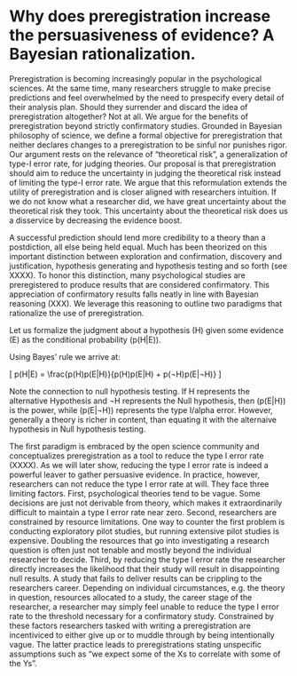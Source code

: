 
<!-- README.md is generated from README.Rmd. Please edit that file -->

# Why does preregistration increase the persuasiveness of evidence? A Bayesian rationalization.

Preregistration is becoming increasingly popular in the psychological
sciences. At the same time, many researchers struggle to make precise
predictions and feel overwhelmed by the need to prespecify every detail
of their analysis plan. Should they surrender and discard the idea of
preregistration altogether? Not at all. We argue for the benefits of
preregistration beyond strictly confirmatory studies. Grounded in
Bayesian philosophy of science, we define a formal objective for
preregistration that neither declares changes to a preregistration to be
sinful nor punishes rigor. Our argument rests on the relevance of
“theoretical risk”, a generalization of type-I error rate, for judging
theories. Our proposal is that preregistration should aim to reduce the
uncertainty in judging the theoretical risk instead of limiting the
type-I error rate. We argue that this reformulation extends the utility
of preregistration and is closer aligned with researchers intuition. If
we do not know what a researcher did, we have great uncertainty about
the theoretical risk they took. This uncertainty about the theoretical
risk does us a disservice by decreasing the evidence boost.

A successful prediction should lend more credibility to a theory than a
postdiction, all else being held equal. Much has been theorized on this
important distinction between exploration and confirmation, discovery
and justification, hypothesis generating and hypothesis testing and so
forth (see XXXX). To honor this distinction, many psychological studies
are preregistered to produce results that are considered confirmatory.
This appreciation of confirmatory results falls neatly in line with
Bayesian reasoning (XXX). We leverage this reasoning to outline two
paradigms that rationalize the use of preregistration.

<!-- Caroline does not see the connection to type I error rate/theoretical risk -->

Let us formalize the judgment about a hypothesis (H) given some evidence
(E) as the conditional probability \(p(H|E)\).

Using Bayes’ rule we arrive at:

\[
p(H|E) = \frac{p(H)p(E|H)}{p(H)p(E|H) + p(¬H)p(E|¬H)}
\]

Note the connection to null hypothesis testing. If H represents the
alternative Hypothesis and ¬H represents the Null hypothesis, then
\(p(E|H)\) is the power, while \(p(E|¬H)\) represents the type I/alpha
error. However, generally a theory is richer in content, than equating
it with the alternaive hypothesis in Null hypothesis testing.

<!-- continue to justify the importance of theorethical risk -->

The first paradigm is embraced by the open science community and
conceptualizes preregistration as a tool to reduce the type I error rate
(XXXX). As we will later show, reducing the type I error rate is indeed
a powerful leaver to gather persuasive evidence. In practice, however,
researchers can not reduce the type I error rate at will. They face
three limiting factors. First, psychological theories tend to be vague.
Some decisions are just not derivable from theory, which makes it
extraordinarily difficult to maintain a type I error rate near zero.
Second, researchers are constrained by resource limitations. One way to
counter the first problem is conducting exploratory pilot studies, but
running extensive pilot studies is expensive. Doubling the resources
that go into investigating a research question is often just not tenable
and mostly beyond the individual researcher to decide. Third, by
reducing the type I error rate the researcher directly increases the
likelihood that their study will result in disappointing null results. A
study that fails to deliver results can be crippling to the researchers
career. Depending on individual circumstances, e.g. the theory in
question, resources allocated to a study, the career stage of the
researcher, a researcher may simply feel unable to reduce the type I
error rate to the threshold necessary for a confirmatory study.
Constrained by these factors researchers tasked with writing a
preregistration are incentiviced to either give up or to muddle through
by being intentionally vague. The latter practice leads to
preregistrations stating unspecific assumptions such as “we expect some
of the Xs to correlate with some of the Ys”.
